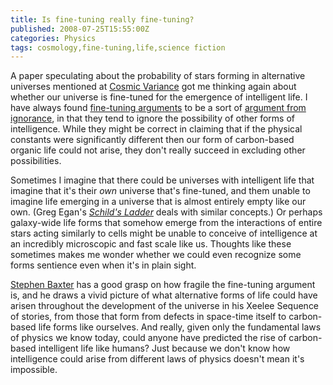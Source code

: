 ```yaml
---
title: Is fine-tuning really fine-tuning?
published: 2008-07-25T15:55:00Z
categories: Physics
tags: cosmology,fine-tuning,life,science fiction
---
```


<p>
A paper speculating about the probability of stars forming in alternative universes mentioned at <a href="http://cosmicvariance.com/2008/07/24/arxiv-find-stars-in-other-universes/">Cosmic Variance</a> got me thinking again about whether our universe is fine-tuned for the emergence of intelligent life.  I have always found <a href="http://en.wikipedia.org/wiki/Fine-tuned_universe">fine-tuning arguments</a> to be a sort of <a href="http://www.skepdic.com/ignorance.html">argument from ignorance</a>, in that they tend to ignore the possibility of other forms of intelligence.  While they might be correct in claiming that if the physical constants were significantly different then our form of carbon-based organic life could not arise, they don't really succeed in excluding other possibilities.
</p>

<p>
Sometimes I imagine that there could be universes with intelligent life that imagine that it's their <em>own</em> universe that's fine-tuned, and them unable to imagine life emerging in a universe that is almost entirely empty like our own.  (Greg Egan's <a href="http://gregegan.customer.netspace.net.au/SCHILD/SCHILD.html"><cite>Schild's Ladder</cite></a> deals with similar concepts.)  Or perhaps galaxy-wide life forms that somehow emerge from the interactions of entire stars acting similarly to cells might be unable to conceive of intelligence at an incredibly microscopic and fast scale like us.  Thoughts like these sometimes makes me wonder whether we could even recognize some forms sentience even when it's in plain sight.
</p>

<p>
<a href="http://www.stephen-baxter.com/">Stephen Baxter</a> has a good grasp on how fragile the fine-tuning argument is, and he draws a vivid picture of what alternative forms of life could have arisen throughout the development of the universe in his Xeelee Sequence of stories, from those that form from defects in space-time itself to carbon-based life forms like ourselves.  And really, given only the fundamental laws of physics we know today, could anyone have predicted the rise of carbon-based intelligent life like humans?  Just because we don't know how intelligence could arise from different laws of physics doesn't mean it's impossible.
</p>

